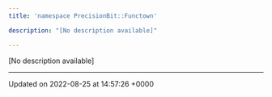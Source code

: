 ```yaml
---
title: 'namespace PrecisionBit::Functown'

description: "[No description available]"

---
```







[No description available]






-------------------------------

Updated on 2022-08-25 at 14:57:26 +0000
